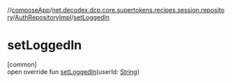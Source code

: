 //[composeApp](../../../index.md)/[net.decodex.dcp.core.supertokens.recipes.session.repository](../index.md)/[AuthRepositoryImpl](index.md)/[setLoggedIn](set-logged-in.md)

# setLoggedIn

[common]\
open override fun [setLoggedIn](set-logged-in.md)(userId: [String](https://kotlinlang.org/api/latest/jvm/stdlib/kotlin/-string/index.html))
